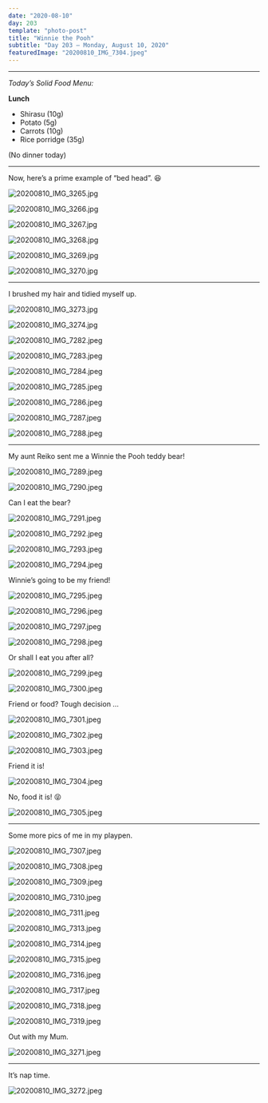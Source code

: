 ```yaml
---
date: "2020-08-10"
day: 203
template: "photo-post"
title: "Winnie the Pooh"
subtitle: "Day 203 – Monday, August 10, 2020"
featuredImage: "20200810_IMG_7304.jpeg"
---
```


<hr />

_Today’s Solid Food Menu:_

**Lunch**

- Shirasu (10g)
- Potato (5g)
- Carrots (10g)
- Rice porridge (35g)

(No dinner today)

<hr />

Now, here’s a prime example of “bed head”. 😆

![20200810_IMG_3265.jpg](20200810_IMG_3265.jpg)

![20200810_IMG_3266.jpg](20200810_IMG_3266.jpg)

![20200810_IMG_3267.jpg](20200810_IMG_3267.jpg)

![20200810_IMG_3268.jpg](20200810_IMG_3268.jpg)

![20200810_IMG_3269.jpg](20200810_IMG_3269.jpg)

![20200810_IMG_3270.jpg](20200810_IMG_3270.jpg)

<hr />

I brushed my hair and tidied myself up.

![20200810_IMG_3273.jpg](20200810_IMG_3273.jpg)

![20200810_IMG_3274.jpg](20200810_IMG_3274.jpg)

![20200810_IMG_7282.jpeg](20200810_IMG_7282.jpeg)

![20200810_IMG_7283.jpeg](20200810_IMG_7283.jpeg)

![20200810_IMG_7284.jpeg](20200810_IMG_7284.jpeg)

![20200810_IMG_7285.jpeg](20200810_IMG_7285.jpeg)

![20200810_IMG_7286.jpeg](20200810_IMG_7286.jpeg)

![20200810_IMG_7287.jpeg](20200810_IMG_7287.jpeg)

![20200810_IMG_7288.jpeg](20200810_IMG_7288.jpeg)

<hr />

My aunt Reiko sent me a Winnie the Pooh teddy bear!

![20200810_IMG_7289.jpeg](20200810_IMG_7289.jpeg)

![20200810_IMG_7290.jpeg](20200810_IMG_7290.jpeg)

Can I eat the bear?

![20200810_IMG_7291.jpeg](20200810_IMG_7291.jpeg)

![20200810_IMG_7292.jpeg](20200810_IMG_7292.jpeg)

![20200810_IMG_7293.jpeg](20200810_IMG_7293.jpeg)

![20200810_IMG_7294.jpeg](20200810_IMG_7294.jpeg)

Winnie’s going to be my friend!

![20200810_IMG_7295.jpeg](20200810_IMG_7295.jpeg)

![20200810_IMG_7296.jpeg](20200810_IMG_7296.jpeg)

![20200810_IMG_7297.jpeg](20200810_IMG_7297.jpeg)

![20200810_IMG_7298.jpeg](20200810_IMG_7298.jpeg)

Or shall I eat you after all?

![20200810_IMG_7299.jpeg](20200810_IMG_7299.jpeg)

![20200810_IMG_7300.jpeg](20200810_IMG_7300.jpeg)

Friend or food? Tough decision …

![20200810_IMG_7301.jpeg](20200810_IMG_7301.jpeg)

![20200810_IMG_7302.jpeg](20200810_IMG_7302.jpeg)

![20200810_IMG_7303.jpeg](20200810_IMG_7303.jpeg)

Friend it is!

![20200810_IMG_7304.jpeg](20200810_IMG_7304.jpeg)

No, food it is! 😝

![20200810_IMG_7305.jpeg](20200810_IMG_7305.jpeg)

<hr />

Some more pics of me in my playpen.

![20200810_IMG_7307.jpeg](20200810_IMG_7307.jpeg)

![20200810_IMG_7308.jpeg](20200810_IMG_7308.jpeg)

![20200810_IMG_7309.jpeg](20200810_IMG_7309.jpeg)

![20200810_IMG_7310.jpeg](20200810_IMG_7310.jpeg)

![20200810_IMG_7311.jpeg](20200810_IMG_7311.jpeg)

![20200810_IMG_7313.jpeg](20200810_IMG_7313.jpeg)

![20200810_IMG_7314.jpeg](20200810_IMG_7314.jpeg)

![20200810_IMG_7315.jpeg](20200810_IMG_7315.jpeg)

![20200810_IMG_7316.jpeg](20200810_IMG_7316.jpeg)

![20200810_IMG_7317.jpeg](20200810_IMG_7317.jpeg)

![20200810_IMG_7318.jpeg](20200810_IMG_7318.jpeg)

![20200810_IMG_7319.jpeg](20200810_IMG_7319.jpeg)

Out with my Mum.

![20200810_IMG_3271.jpeg](20200810_IMG_3271.jpeg)

<hr />

It’s nap time.

![20200810_IMG_3272.jpeg](20200810_IMG_3272.jpeg)
